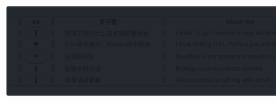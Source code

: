 <ul
    style="background: #242930; color: white; display: flex; flex-direction: column; padding: 10px; text-align: left; border-radius: 5px; margin:10px; align-items: left; width: 846.67px">
    <table style="width: 100%">
        <tbody style="width: 100%">
            <tr>
                <td scope="row" style="width: 6%; text-align: center">||</td>
                <th style="width: 3%; text-align: center">##</th>
                <td style="width: 6%; text-align: center">||</td>
                <td style="width: auto; text-align: center"><b>关于我</b></td>
                <td style="width: 6%; text-align: center">||</td>
                <td style="width: auto; text-align: center"><b>About me</b></td>
                <td style="width: 6%; text-align: center">||</td>
            </tr>
            <tr>
                <td scope="row" style="text-align: center">||</td>
                <th style="width: auto; text-align: center">🍭</th>
                <td style="text-align: center">||</td>
                <td>吃饱了撑的什么技术栈都想玩玩</td>
                <td style="text-align: center">||</td>
                <td>I want to get involved in any technology stack</td>
                <td style="text-align: center">||</td>
            </tr>
            <tr>
                <td scope="row" style="text-align: center">||</td>
                <th style="width: auto; text-align: center">❤️</th>
                <td style="text-align: center">||</td>
                <td>C++是命根子，Python顺手的事</td>
                <td style="text-align: center">||</td>
                <td>I love writing C++, Python just a mistake</td>
                <td style="text-align: center">||</td>
            </tr>
            <tr>
                <td scope="row" style="text-align: center">||</td>
                <th style="width: auto; text-align: center">⏩</th>
                <td style="text-align: center">||</td>
                <td>日常赶DDL</td>
                <td style="text-align: center">||</td>
                <td>Deadline is my primary productivity</td>
                <td style="text-align: center">||</td>
            </tr>
            <tr>
                <td scope="row" style="text-align: center">||</td>
                <th style="width: auto; text-align: center">🏫</th>
                <td style="text-align: center">||</td>
                <td>生物本科在读</td>
                <td style="text-align: center">||</td>
                <td>Biology undergraduate student</td>
                <td style="text-align: center">||</td>
            </tr>
            <tr>
                <td scope="row" style="text-align: center">||</td>
                <th scope="row" style="width: auto; text-align: center">💬</th>
                <td style="text-align: center">||</td>
                <td>有事请发<a herl="mailto:zerozedwm@gmail.com">邮箱</a></td>
                <td style="text-align: center">||</td>
                <td>Ask me about anything with <a herl="mailto:zerozedwm@gmail.com">email</a></td>
                <td style="text-align: center">||</td>
            </tr>
        </tbody>
    </table>
</ul>